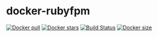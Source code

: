 # docker-rubyfpm
[![Docker pull](https://img.shields.io/docker/pulls/nouchka/rubyfpm)](https://hub.docker.com/r/nouchka/rubyfpm/)
[![Docker stars](https://img.shields.io/docker/stars/nouchka/rubyfpm)](https://hub.docker.com/r/nouchka/rubyfpm/)
[![Build Status](https://gitlab.com/japromis/docker-rubyfpm/badges/master/pipeline.svg)](https://gitlab.com/japromis/docker-rubyfpm/pipelines)
[![Docker size](https://img.shields.io/docker/image-size/nouchka/rubyfpm/latest)](https://hub.docker.com/r/nouchka/rubyfpm/)

